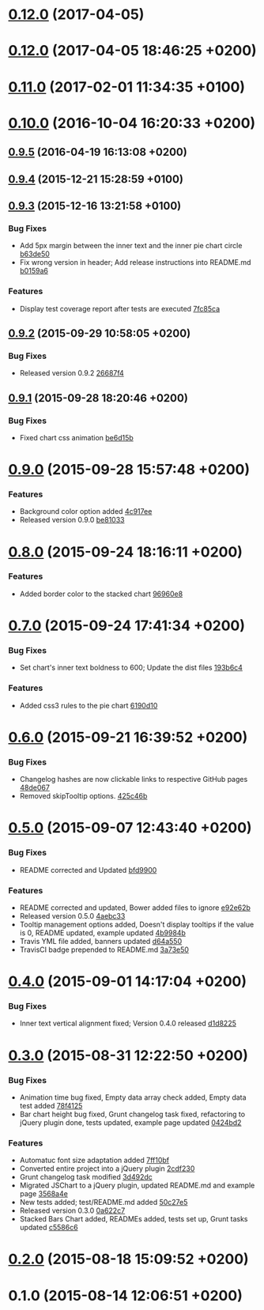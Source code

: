 <a name="0.12.0"></a>
# [0.12.0](//compare/0.12.0...v0.12.0) (2017-04-05)




<a name="0.12.0"></a>
# [0.12.0](//compare/0.11.0...0.12.0) (2017-04-05 18:46:25 +0200)




<a name="0.11.0"></a>
# [0.11.0](//compare/0.10.0...0.11.0) (2017-02-01 11:34:35 +0100)




<a name="0.10.0"></a>
# [0.10.0](//compare/0.9.5...0.10.0) (2016-10-04 16:20:33 +0200)




<a name="0.9.5"></a>
## [0.9.5](//compare/0.9.4...0.9.5) (2016-04-19 16:13:08 +0200)




<a name="0.9.4"></a>
## [0.9.4](//compare/0.9.3...0.9.4) (2015-12-21 15:28:59 +0100)




<a name="0.9.3"></a>
## [0.9.3](//compare/0.9.2...0.9.3) (2015-12-16 13:21:58 +0100)


### Bug Fixes

* Add 5px margin between the inner text and the inner pie chart circle [b63de50](https://github.com/the-software-factory/jquery-chart/commit/b63de505cec9849b0100d09483cb82376f196c3d) 
* Fix wrong version in header; Add release instructions into README.md [b0159a6](https://github.com/the-software-factory/jquery-chart/commit/b0159a6df4febf2139880c00bf26e42eb7011b02) 

### Features

* Display test coverage report after tests are executed [7fc85ca](https://github.com/the-software-factory/jquery-chart/commit/7fc85caf59444c6c33f427056ab84b82e0970725) 



<a name="0.9.2"></a>
## [0.9.2](//compare/0.9.1...0.9.2) (2015-09-29 10:58:05 +0200)


### Bug Fixes

* Released version 0.9.2 [26687f4](https://github.com/the-software-factory/jquery-chart/commit/26687f400a49a8bcb610dfba68179ef6cc03868d) 



<a name="0.9.1"></a>
## [0.9.1](//compare/0.9.0...0.9.1) (2015-09-28 18:20:46 +0200)


### Bug Fixes

* Fixed chart css animation [be6d15b](https://github.com/the-software-factory/jquery-chart/commit/be6d15b1cab9a53648b620e734215cefab32d793) 



<a name="0.9.0"></a>
# [0.9.0](//compare/0.8.0...0.9.0) (2015-09-28 15:57:48 +0200)


### Features

* Background color option added [4c917ee](https://github.com/the-software-factory/jquery-chart/commit/4c917eef071216557548e21c6ecab0d118dd84ee) 
* Released version 0.9.0 [be81033](https://github.com/the-software-factory/jquery-chart/commit/be81033fb98b048baa9aaa83f9278a812eab658c) 



<a name="0.8.0"></a>
# [0.8.0](//compare/0.7.0...0.8.0) (2015-09-24 18:16:11 +0200)


### Features

* Added border color to the stacked chart [96960e8](https://github.com/the-software-factory/jquery-chart/commit/96960e872c1c2b4379de54111ffa4d2f24ad0e9c) 



<a name="0.7.0"></a>
# [0.7.0](//compare/0.6.0...0.7.0) (2015-09-24 17:41:34 +0200)


### Bug Fixes

* Set chart's inner text boldness to 600; Update the dist files [193b6c4](https://github.com/the-software-factory/jquery-chart/commit/193b6c49072c3b2d99e394a653e4b5c7b671934e) 

### Features

* Added css3 rules to the pie chart [6190d10](https://github.com/the-software-factory/jquery-chart/commit/6190d10e9cb6e187dffb0c609d6999fd49f6b0d9) 



<a name="0.6.0"></a>
# [0.6.0](//compare/0.5.0...0.6.0) (2015-09-21 16:39:52 +0200)


### Bug Fixes

* Changelog hashes are now clickable links to respective GitHub pages [48de067](https://github.com/the-software-factory/jquery-chart/commit/48de06799c1d6b09b8f9b24588f5f27cec67f897) 
* Removed skipTooltip options. [425c46b](https://github.com/the-software-factory/jquery-chart/commit/425c46b745118b2c82eeff7484ab1d1d15be3009) 



<a name="0.5.0"></a>
# [0.5.0](//compare/0.4.0...0.5.0) (2015-09-07 12:43:40 +0200)


### Bug Fixes

* README corrected and Updated [bfd9900](https://github.com/the-software-factory/jquery-chart/commit/bfd9900319d6f35b6bb917dfa99296115d6e6865) 

### Features

* README corrected and updated, Bower added files to ignore [e92e62b](https://github.com/the-software-factory/jquery-chart/commit/e92e62b08165caceb0d4ff42296de2d300369f6e) 
* Released version 0.5.0 [4aebc33](https://github.com/the-software-factory/jquery-chart/commit/4aebc3304e350cd60b9926987aeb38d997a99e7b) 
* Tooltip management options added, Doesn't display tooltips if the value is 0, README updated, example updated [4b9984b](https://github.com/the-software-factory/jquery-chart/commit/4b9984b1ca7aabf5ad59f0bb08829ac430262867) 
* Travis YML file added, banners updated [d64a550](https://github.com/the-software-factory/jquery-chart/commit/d64a550d8b2b76f9d19165dfad949fdbe0f6ca7a) 
* TravisCI badge prepended to README.md [3a73e50](https://github.com/the-software-factory/jquery-chart/commit/3a73e50c2b6e3d84e44b32d04d9288da34a5d27e) 



<a name="0.4.0"></a>
# [0.4.0](//compare/0.3.0...0.4.0) (2015-09-01 14:17:04 +0200)


### Bug Fixes

* Inner text vertical alignment fixed; Version 0.4.0 released [d1d8225](https://github.com/the-software-factory/jquery-chart/commit/d1d82255874a96d3815dc23ee0230eb0a219095c) 



<a name="0.3.0"></a>
# [0.3.0](//compare/0.2.0...0.3.0) (2015-08-31 12:22:50 +0200)


### Bug Fixes

* Animation time bug fixed, Empty data array check added, Empty data test added [78f4125](https://github.com/the-software-factory/jquery-chart/commit/78f412544d0a0580cf8ddf6f9eaa43d2e3cbde99) 
* Bar chart height bug fixed, Grunt changelog task fixed, refactoring to jQuery plugin done, tests updated, example page updated [0424bd2](https://github.com/the-software-factory/jquery-chart/commit/0424bd242342a1e4937ac70d12b3a4ba139a8076) 

### Features

* Automatuc font size adaptation added [7ff10bf](https://github.com/the-software-factory/jquery-chart/commit/7ff10bf631990295547809fe92fc93a966be1365) 
* Converted entire project into a jQuery plugin [2cdf230](https://github.com/the-software-factory/jquery-chart/commit/2cdf230fa0dbdb4ef681c17600a7fd9be5c4a316) 
* Grunt changelog task modified [3d492dc](https://github.com/the-software-factory/jquery-chart/commit/3d492dcf71627a2765c515e75c338c42e0356be0) 
* Migrated JSChart to a jQuery plugin, updated README.md and example page [3568a4e](https://github.com/the-software-factory/jquery-chart/commit/3568a4e9de397176af15430f2dd0e3628b2db0a6) 
* New tests added; test/README.md added [50c27e5](https://github.com/the-software-factory/jquery-chart/commit/50c27e5da5ba9a32ea3de5f4e84388431f2c185d) 
* Released version 0.3.0 [0a622c7](https://github.com/the-software-factory/jquery-chart/commit/0a622c7659a9ae252022d222f0d418d5150c1815) 
* Stacked Bars Chart added, READMEs added, tests set up, Grunt tasks updated [c5586c6](https://github.com/the-software-factory/jquery-chart/commit/c5586c6f7d69b4c99ef2cb428e6b31105383ad25) 



<a name="0.2.0"></a>
# [0.2.0](//compare/0.1.0...0.2.0) (2015-08-18 15:09:52 +0200)




<a name="0.1.0"></a>
# 0.1.0 (2015-08-14 12:06:51 +0200)




